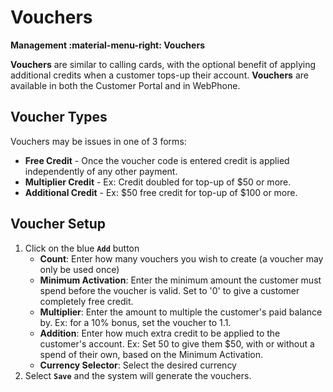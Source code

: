 # Vouchers
**Management :material-menu-right: Vouchers**

**Vouchers** are similar to calling cards, with the optional benefit of applying additional credits when a customer tops-up their account. **Vouchers** are available in both the Customer Portal and in WebPhone. 

## Voucher Types

Vouchers may be issues in one of 3 forms:

* **Free Credit** - Once the voucher code is entered credit is applied independently of any other payment.
* **Multiplier Credit** - Ex: Credit doubled for top-up of $50 or more.
* **Additional Credit** - Ex: $50 free credit for top-up of $100 or more.


## Voucher Setup

1. Click on the blue **`Add`** button
    * **Count**: Enter how many vouchers you wish to create (a voucher may only be used once)
    * **Minimum Activation**: Enter the minimum amount the customer must spend before the voucher is valid. Set to '0' to give a customer completely free credit. 
    * **Multiplier**: Enter the amount to multiple the customer's paid balance by. Ex: for a 10% bonus, set the voucher to 1.1.
    * **Addition**: Enter how much extra credit to be applied to the customer's account. Ex: Set 50 to give them $50, with or without a spend of their own, based on the Minimum Activation.
    * **Currency Selector**: Select the desired currency
3. Select **`Save`** and the system will generate the vouchers.


